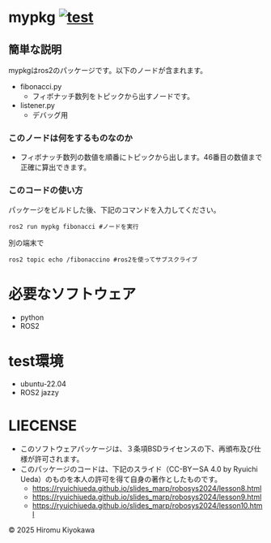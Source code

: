 # mypkg [![test](https://github.com/kiyo911/mypkg/actions/workflows/test.yml/badge.svg)](https://github.com/kiyo911/mypkg/actions/workflows/test.yml)

## 簡単な説明
mypkgはros2のパッケージです。以下のノードが含まれます。
- fibonacci.py
  - フィボナッチ数列をトピックから出すノードです。
- listener.py
  - デバッグ用


### このノードは何をするものなのか
- フィボナッチ数列の数値を順番にトピックから出します。46番目の数値まで正確に算出できます。

### このコードの使い方
パッケージをビルドした後、下記のコマンドを入力してください。

```
ros2 run mypkg fibonacci #ノードを実行
```

別の端末で

```
ros2 topic echo /fibonaccino #ros2を使ってサブスクライブ
```

# 必要なソフトウェア
- python
- ROS2

# test環境
- ubuntu-22.04
- ROS2 jazzy



# LIECENSE
- このソフトウェアパッケージは、３条項BSDライセンスの下、再頒布及び仕様が許可されます。
- このパッケージのコードは、下記のスライド（CC-BYーSA 4.0 by Ryuichi Ueda）のものを本人の許可を得て自身の著作としたものです。
  - https://ryuichiueda.github.io/slides_marp/robosys2024/lesson8.html
  - https://ryuichiueda.github.io/slides_marp/robosys2024/lesson9.html
  - https://ryuichiueda.github.io/slides_marp/robosys2024/lesson10.html

© 2025 Hiromu Kiyokawa
